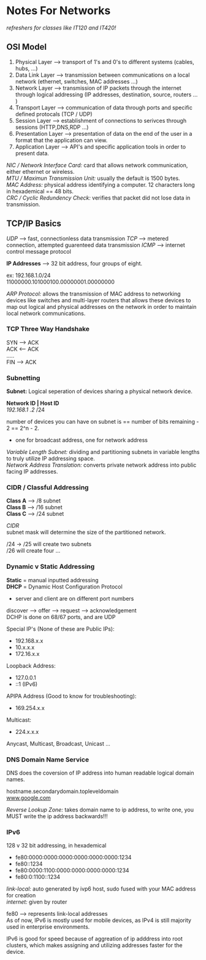 # Notes For Networks #
_refreshers for classes like IT120 and IT420!_

## OSI Model ##
1. Physical Layer
--> transport of 1's and 0's to different systems (cables, hubs, ...) <br>
2. Data Link Layer
--> transmission between communications on a local network (ethernet, switches, MAC addresses ...) <br>
3. Network Layer
--> transmission of IP packets through the internet through logical addressing (IP addresses, destination, source, routers ... ) <br>
4. Transport Layer
--> communication of data through ports and specific defined protocals (TCP / UDP) <br>
5. Session Layer
--> establishment of connections to serivces through sessions (HTTP,DNS,RDP ...) <br>
6. Presentation Layer
--> presentation of data on the end of the user in a format that the application can view. <br>
7. Application Layer
--> API's and specific application tools in order to present data. <br>

_NIC / Network Interface Card:_ card that allows network communication, either ethernet or wireless. <br>
_MTU / Maximun Transmission Unit:_ usually the default is 1500 bytes. <br>
_MAC Address:_ physical address identifying a computer. 12 characters long in hexademical == 48 bits. <br>
_CRC / Cyclic Redundency Check:_ verifies that packet did not lose data in transmission. <br>

## TCP/IP Basics ##
_UDP_ --> fast, connectionless data transmission
_TCP_ --> metered connection, attempted guarenteed data transmission
_ICMP_ --> internet control message protocol

__IP Addresses__ --> 32 bit address, four groups of eight. <br>

ex: 192.168.1.0/24 <br>
11000000.101000100.00000001.00000000 <br>

_ARP Protocol:_ allows the transmission of MAC address to networking devices like switches and multi-layer routers that allows these devices to map out logical and physical addresses on the network in order to maintain local network communications. <br>
### TCP Three Way Handshake ###
SYN --> ACK    <br> 
ACK <-- ACK    <br>
.....          <br>
FIN --> ACK    <br>
### Subnetting ###
__Subnet:__ Logical seperation of devices sharing a physical network device. <br>

__Network ID | Host ID__ <br>
_192.168.1_     _.2_    /24 <br>

number of devices you can have on subnet is == number of bits remaining - 2  ==  2^n - 2. <br>
- one for broadcast address, one for network address

_Variable Length Subnet:_ dividing and partitioning subnets in variable lengths to truly utilize IP addressing space. <br>
_Network Address Translation:_ converts private network address into public facing IP addresses. <br>

### CIDR / Classful Addressing ###
__Class A__ --> /8 subnet <br>
__Class B__ --> /16 subnet <br>
__Class C__ --> /24 subnet <br>

_CIDR_ <br>
subnet mask will determine the size of the partitioned network. <br>

/24 -> /25 will create two subnets <br>
       /26 will create four ... <br>

### Dynamic v Static Addressing ###
__Static__ = manual inputted addressing <br>
__DHCP__ = Dynamic Host Configuration Protocol <br>
- server and client are on different port numbers

discover --> offer --> request --> acknowledgement <br>
DCHP is done on 68/67 ports, and are UDP <br>

Special IP's (None of these are Public IPs):
- 192.168.x.x
- 10.x.x.x
- 172.16.x.x <br>

Loopback Address:
- 127.0.0.1
- ::1 (IPv6) <br>

APIPA Address (Good to know for troubleshooting):
- 169.254.x.x <br>

Multicast:
- 224.x.x.x

Anycast, Multicast, Broadcast, Unicast ... <br>

### DNS Domain Name Service ###
DNS does the coversion of IP address into human readable logical domain names. <br>

hostname.secondarydomain.topleveldomain <br>
www.google.com <br>

_Reverse Lookup Zone:_ takes domain name to ip address, to write one, you MUST write the ip address backwards!!! <br>

### IPv6 ###
128 v 32 bit addressing, in hexademical <br>

- fe80:0000:0000:0000:0000:0000:0000:1234
- fe80::1234
- fe80:0000:1100:0000:0000:0000:0000:1234
- fe80:0:1100::1234

_link-local:_ auto generated by ivp6 host, sudo fused with your MAC address for creation <br>
_internet:_ given by router <br>

fe80 --> represents link-local addresses <br>
As of now, IPv6 is mostly used for mobile devices, as IPv4 is still majority used in enterprise environments.

IPv6 is good for speed because of aggreation of ip adddress into root clusters, which makes assigning and utilizing addresses faster for the device. <br>